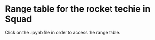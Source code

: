 # Range table for the rocket techie in Squad

Click on the .ipynb file in order to access the range table.

